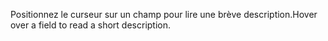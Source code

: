 <span data-ttu-id="feddd-101">Positionnez le curseur sur un champ pour lire une brève description.</span><span class="sxs-lookup"><span data-stu-id="feddd-101">Hover over a field to read a short description.</span></span>

